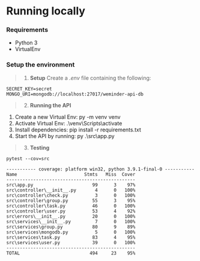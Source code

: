 # Running locally

### Requirements  
- Python 3
- VirtualEnv

### Setup the environment

> 1. **Setup**
Create a *.env* file containing the following:

```
SECRET_KEY=secret
MONGO_URI=mongodb://localhost:27017/weminder-api-db
```

> 2. **Running the API**

1. Create a new Virtual Env: py -m venv venv
2. Activate Virtual Env: .\venv\Scripts\activate
2. Install dependencies: pip install -r requirements.txt
3. Start the API by running: py .\src\app.py

> 3. **Testing**

```
pytest --cov=src

----------- coverage: platform win32, python 3.9.1-final-0 -----------
Name                         Stmts   Miss  Cover
------------------------------------------------
src\app.py                      99      3    97%
src\controller\__init__.py       4      0   100%
src\controller\check.py          3      0   100%
src\controller\group.py         55      3    95%
src\controller\task.py          46      0   100%
src\controller\user.py          53      4    92%
src\errors\__init__.py          20      0   100%
src\services\__init__.py         7      0   100%
src\services\group.py           80      9    89%
src\services\mongodb.py          5      0   100%
src\services\task.py            83      4    95%
src\services\user.py            39      0   100%
------------------------------------------------
TOTAL                          494     23    95%
```